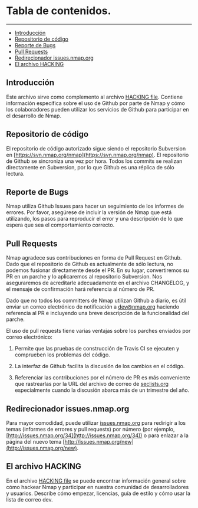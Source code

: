 # Tabla de contenidos.

---

- [Introducción](#intro)
- [Repositorio de código](#repo)
- [Reporte de Bugs](#bug)
- [Pull Requests](#pr)
- [Redirecionador issues.nmap.org ](#issues)
- [El archivo HACKING](#hacking)

## <a name="intro"></a>Introducción

Este archivo sirve como complemento al archivo [HACKING file](HACKING). Contiene información específica sobre el uso de Github por parte de Nmap y cómo los colaboradores pueden utilizar los servicios de Github para participar en el desarrollo de Nmap.

## <a name="repo"></a>Repositorio de código

El repositorio de código autorizado sigue siendo el repositorio Subversion en [https://svn.nmap.org/nmap](https://svn.nmap.org/nmap). El repositorio de Github se sincroniza una vez por hora. Todos los commits se realizan directamente en Subversion, por lo que Github es una réplica de sólo lectura.

## <a name="bug"></a>Reporte de Bugs

Nmap utiliza Github Issues para hacer un seguimiento de los informes de errores. Por favor, asegúrese de incluir la versión de Nmap que está utilizando, los pasos para reproducir el error y una descripción de lo que espera que sea el comportamiento correcto.

## <a name="pr"></a>Pull Requests

Nmap agradece sus contribuciones en forma de Pull Request en Github. Dado que el repositorio de Github es actualmente de sólo lectura, no podemos fusionar directamente desde el PR. En su lugar, convertiremos su PR en un parche y lo aplicaremos al repositorio Subversion. Nos aseguraremos de acreditarle adecuadamente en el archivo CHANGELOG, y el mensaje de confirmación hará referencia al número de PR.

Dado que no todos los committers de Nmap utilizan Github a diario, es útil enviar un correo electrónico de notificación a [dev@nmap.org](mailto:dev@nmap.org) haciendo referencia al PR e incluyendo una breve descripción de la funcionalidad del parche.

El uso de pull requests tiene varias ventajas sobre los parches enviados por correo electrónico:

1. Permite que las pruebas de construcción de Travis CI se ejecuten y comprueben los problemas del código.

2. La interfaz de Github facilita la discusión de los cambios en el código.

3. Referenciar las contribuciones por el número de PR es más conveniente que rastrearlas por la URL del archivo de correo de
   [seclists.org](http://seclists.org/) especialmente cuando la discusión abarca más de un trimestre del año.

## <a name="issues"></a>Redirecionador issues.nmap.org

Para mayor comodidad, puede utilizar [issues.nmap.org](http://issues.nmap.org) para redirigir a los temas (informes de errores y pull requests) por número (por ejemplo, [http://issues.nmap.org/34](http://issues.nmap.org/34)) o para enlazar a la página del nuevo tema [http://issues.nmap.org/new](http://issues.nmap.org/new).

## <a name="hacking"></a>El archivo HACKING

En el archivo [HACKING file](HACKING) se puede encontrar información general sobre cómo hackear Nmap y participar en nuestra comunidad de desarrolladores y usuarios. Describe cómo empezar, licencias, guía de estilo y cómo usar la lista de correo dev.
